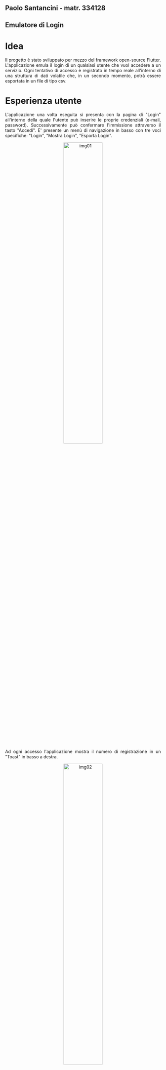 ## Paolo Santancini - matr. 334128
## Emulatore di Login


# Idea
<div align="justify">
Il progetto è stato sviluppato per mezzo del framework open-source Flutter. L'applicazione emula il login di un qualsiasi utente che vuol accedere a un servizio. Ogni tentativo di accesso è registrato in tempo reale all'interno di una struttura di dati volatile che, in un secondo momento, potrà essere esportata in un file di tipo csv.
</div>

# Esperienza utente
<div align="justify">
L'applicazione una volta eseguita si presenta con la pagina di "Login" all'interno della quale l'utente può inserire le proprie credenziali (e-mail, password). Successivamente può confermare l'immissione attraverso il tasto "Accedi". E' presente un menù di navigazione in basso con tre voci specifiche: "Login", "Mostra Login", "Esporta Login".

<p align=center><img width="50%" alt="img01" src="https://github.com/user-attachments/assets/01beb8d6-131a-4035-abfb-3400297aca17" /></p>

Ad ogni accesso l'applicazione mostra il numero di registrazione in un "Toast" in basso a destra.

<p align=center><img width="50%" alt="img02" src="https://github.com/user-attachments/assets/22b3d0f1-0af5-4c50-b58c-853d3ffd94f6" /></p>

Selezionando la voce di menù "Mostra Login" il sistema elenca tutti gli accessi effettuati fino a quel momento.

<p align=center>
   <img width="50%" alt="img03" src="https://github.com/user-attachments/assets/59b2f9ad-e2cc-4f08-a757-a45dd7ddf6a7" />
</p>

Selezionando la voce di menù "Esporta Login" il sistema elabora un file csv e lo scarica all'interno della cartella predefinita dal sistema operativo in utilizzo (in genere "Download").

<p align=center><img width="50%" alt="img04" src="https://github.com/user-attachments/assets/2d811a4a-92c7-40f7-adb1-fb4a77a3d936" /></p>
</div>

# Tecnologia
<div align="justify">
In fase implementativa sono state utilizzare le seguenti librerie:

| Libreria | Descrizione |
| -------- | ----------- |
| material | Sistema di design sviluppato da Google |
| file_saver | Permette di salvare file nei dispositivi in uso |
| http | Permette di inviare richieste http (get, post ...). Utile per interfacciamento con API |
| fluttertoast | Messaggi "Toast" (notifiche) |
| csv | Legge e scrive file strutturati in formato csv |
| flutter_spinkit | "Loading spinners", animazioni di caricamento |
| crypto | Crittografia |

La struttura dei dati è una lista annidata o matrice (r,c) gestita da uno specifico oggetto (classe) di nome "Lista". Per la condivisione e la consistenza delle informazioni contenute nella lista, ad ogni passaggio tra widgets, si è scelto di strutturare tale classe con il "design pattern singleton". Ciò rende possibile il passaggio dell'oggetto per mezzo di un'unica istanza. 

```dart
// Struttura dati
final List<List<String>> listaDati = [];

// Pattern Singleton
Lista._construttorePrivato();

// Singola istanza
static final Lista _istanza = Lista._construttorePrivato();

// Costruttore "Factory": ritorna la stessa istanza
factory Lista() {
   return _istanza;
}
```
In Flutter, l'ereditarietà di stato tra widget si riferisce al passaggio di dati o stato da un widget padre a uno o più widget figli. In questo caso di studio si è preferito agire a livello di struttura di dati piuttosto che a livello di ereditarietà tra widgets. Ciò anche per una più efficiente ricostruzione dell'albero dei widget.
La visualizzazione degli elementi della lista è stata gestita attraverso l'oggetto "GridView".
```dart
GridView.builder(
              gridDelegate: SliverGridDelegateWithFixedCrossAxisCount(
                crossAxisCount: 3,
                childAspectRatio: 10, // pixel
              ),
              // numero di righe per numero di colonne
              itemCount: _dati.length * _dati[0].length,
              itemBuilder: (context, indice) {
                int riga = indice ~/ _dati[0].length;
                int colonna = indice % _dati[0].length;
                return Container(
                  margin: EdgeInsets.all(1.0),
                  color: Colors.grey,
                  child: Center(
                      child: Text(
                    _dati[riga][colonna],
                    style: TextStyle(color: Colors.white, fontSize: 12),
                  )),
                );
              }),
```       
Per il recupero dell'orario durante il quale un utente tenta un "login", in questo contesto di studio universitario, si è scelto di utilizzare una chiamata http piuttosto che una libreria già pronta (es. flutter_ntp). Il seguente sito <a href="https://worldtimeapi.org" target="_blank">Worldtimeapi</a> offre un servizio su protocollo tcp e per mezzo di una chiamata REST che però può fallire a causa di una mancata risposta da parte del fornitore del servizio. Casistica comunque gestita dal programma.

```dart
try {
      // Richiesta REST API
      final risposta = await http
          .get(Uri.parse('https://worldtimeapi.org/api/timezone/Etc/UTC'));

      if (risposta.statusCode == 200) {
        // Lettura della risposta REST in formato json
        final data = json.decode(risposta.body);
        setState(() {
          // Acquisizione del valore dell'attributo "utc_datetime" dal json
          _ora = DateTime.parse(data['utc_datetime']);
        });
      } else {
        debugPrint('Errore nella richiesta: ${risposta.statusCode}');
      }
    } catch (e) {
      // Intrappolamento di eventuale errore
      debugPrint("Errore nel recupero dell'ora NTP: $e");
    } finally {
      setState(() {
        _caricando = false;
        //FileUtils().saveFile(message);
        mialista.inserisciElemento(
            email, pwd, _ora.toString() == "null" ? "---" : _ora.toString());
        //Lista().esportaCSV(_dataList);
        _emailController.clear();
        _passwordController.clear();
      });
    }
```

</div>
